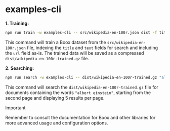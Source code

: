 # examples-cli

**1. Training:**

```bash
npm run train -w examples-cli -- src/wikipedia-en-100r.json dist -f title text -a url
```

This command will train a Boox dataset from the `src/wikipedia-en-100r.json` file, indexing the `title` and `text` fields for search and including the `url` field as-is. The trained data will be saved as a compressed `dist/wikipedia-en-100r-trained.gz` file.

**2. Searching:**

```bash
npm run search -w examples-cli -- dist/wikipedia-en-100r-trained.gz "albert einstein" -o 2 -l 5 -k text -a title
```

This command will search the `dist/wikipedia-en-100r-trained.gz` file for documents containing the words `"albert einstein"`, starting from the second page and displaying 5 results per page.

> [!IMPORTANT]
> Remember to consult the documentation for Boox and other libraries for more advanced usage and configuration options.
